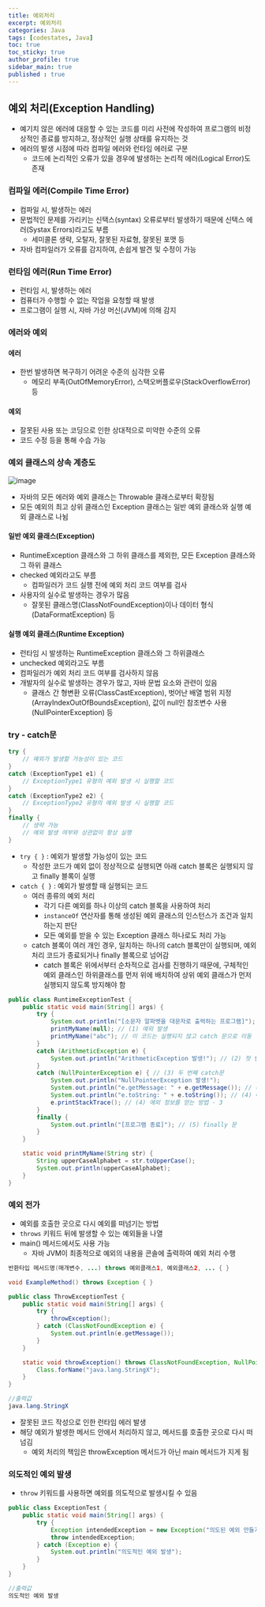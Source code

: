 ```yaml
---
title: 예외처리
excerpt: 예외처리
categories: Java
tags: [codestates, Java]
toc: true
toc_sticky: true
author_profile: true
sidebar_main: true
published : true
---
```

## 예외 처리(Exception Handling)
- 예기치 않은 에러에 대응할 수 있는 코드를 미리 사전에 작성하여 프로그램의 비정상적인 종료를 방지하고, 정상적인 실행 상태를 유지하는 것
- 에러의 발생 시점에 따라 컴파일 에러와 런타임 에러로 구분
  - 코드에 논리적인 오류가 있을 경우에 발생하는 논리적 에러(Logical Error)도 존재

### 컴파일 에러(Compile Time Error)
- 컴파일 시, 발생하는 에러
- 문법적인 문제를 가리키는 신택스(syntax) 오류로부터 발생하기 때문에 신택스 에러(Systax Errors)라고도 부름
  - 세미콜론 생략, 오탈자, 잘못된 자료형, 잘못된 포맷 등 
- 자바 컴파일러가 오류를 감지하여, 손쉽게 발견 및 수정이 가능

### 런타임 에러(Run Time Error)
- 런타임 시, 발생하는 에러
- 컴퓨터가 수행할 수 없는 작업을 요청할 때 발생
- 프로그램이 실행 시, 자바 가상 머신(JVM)에 의해 감지

### 에러와 예외

#### 에러
- 한번 발생하면 복구하기 어려운 수준의 심각한 오류
  - 메모리 부족(OutOfMemoryError), 스택오버플로우(StackOverflowError) 등

#### 예외
- 잘못된 사용 또는 코딩으로 인한 상대적으로 미약한 수준의 오류
- 코드 수정 등을 통해 수습 가능

### 예외 클래스의 상속 계층도
![image](https://github.com/JSooCha/JSooCha.github.io/assets/90169862/3adf1205-2b21-40ba-a821-4ea72bb7b93c)
- 자바의 모든 에러와 예외 클래스는 Throwable 클래스로부터 확장됨
- 모든 예외의 최고 상위 클래스인 Exception 클래스는 일반 예외 클래스와 실행 예외 클래스로 나뉨

#### 일반 예외 클래스(Exception)
- RuntimeException 클래스와 그 하위 클래스를 제외한, 모든 Exception 클래스와 그 하위 클래스
- checked 예외라고도 부름
  - 컴파일러가 코드 실행 전에 예외 처리 코드 여부를 검사
- 사용자의 실수로 발생하는 경우가 많음
  - 잘못된 클래스명(ClassNotFoundException)이나 데이터 형식(DataFormatException) 등

#### 실행 예외 클래스(Runtime Exception)
- 런타임 시 발생하는 RuntimeException 클래스와 그 하위클래스
-  unchecked 예외라고도 부름
  - 컴파일러가 예외 처리 코드 여부를 검사하지 않음
- 개발자의 실수로 발생하는 경우가 많고, 자바 문법 요소와 관련이 있음
  - 클래스 간 형변환 오류(ClassCastException), 벗어난 배열 범위 지정(ArrayIndexOutOfBoundsException), 값이 null인 참조변수 사용(NullPointerException) 등 

### try - catch문
```java
try {
    // 예외가 발생할 가능성이 있는 코드
} 
catch (ExceptionType1 e1) {
    // ExceptionType1 유형의 예외 발생 시 실행할 코드
} 
catch (ExceptionType2 e2) {
    // ExceptionType2 유형의 예외 발생 시 실행할 코드
} 
finally {
    // 생략 가능
    // 예외 발생 여부와 상관없이 항상 실행
}
```
- ```try { }``` : 예외가 발생할 가능성이 있는 코드
  - 작성한 코드가 예외 없이 정상적으로 실행되면 아래 catch 블록은 실행되지 않고 finally 블록이 실행
- ```catch { }``` : 예외가 발생할 때 실행되는 코드
  - 여러 종류의 예외 처리
    - 각기 다른 예외를 하나 이상의 catch 블록을 사용하여 처리
    - ```instanceOf``` 연산자를 통해 생성된 예외 클래스의 인스턴스가 조건과 일치하는지 판단
    - 모든 예외를 받을 수 있는 Exception 클래스 하나로도 처리 가능
  - catch 블록이 여러 개인 경우, 일치하는 하나의 catch 블록만이 실행되며, 예외처리 코드가 종료되거나 finally 블록으로 넘어감
    - catch 블록은 위에서부터 순차적으로 검사를 진행하기 때문에, 구체적인 예외 클래스인 하위클래스를 먼저 위에 배치하여 상위 예외 클래스가 먼저 실행되지 않도록 방지해야 함

```java
public class RuntimeExceptionTest {
    public static void main(String[] args) {
        try {
            System.out.println("[소문자 알파벳을 대문자로 출력하는 프로그램]");
            printMyName(null); // (1) 예외 발생
            printMyName("abc"); // 이 코드는 실행되지 않고 catch 문으로 이동
        } 
        catch (ArithmeticException e) {
            System.out.println("ArithmeticException 발생!"); // (2) 첫 번째 catch문
        } 
        catch (NullPointerException e) { // (3) 두 번째 catch문
            System.out.println("NullPointerException 발생!"); 
            System.out.println("e.getMessage: " + e.getMessage()); // (4) 예외 정보를 얻는 방법 - 1
            System.out.println("e.toString: " + e.toString()); // (4) 예외 정보를 얻는 방법 - 2
            e.printStackTrace(); // (4) 예외 정보를 얻는 방법 - 3
        } 
        finally {
            System.out.println("[프로그램 종료]"); // (5) finally 문
        }
    }

    static void printMyName(String str) {
        String upperCaseAlphabet = str.toUpperCase();
        System.out.println(upperCaseAlphabet);
    }
}
```


### 예외 전가
- 예외를 호출한 곳으로 다시 예외를 떠넘기는 방법
- ```throws``` 키워드 뒤에 발생할 수 있는 예외들을 나열
- main() 메서드에서도 사용 가능
  - 자바 JVM이 최종적으로 예외의 내용을 콘솔에 출력하여 예외 처리 수행

```java
반환타입 메서드명(매개변수, ...) throws 예외클래스1, 예외클래스2, ... { }

void ExampleMethod() throws Exception { }
```

```java
public class ThrowExceptionTest {
    public static void main(String[] args) {
        try {
            throwException();
        } catch (ClassNotFoundException e) {
            System.out.println(e.getMessage());
        }
    }

    static void throwException() throws ClassNotFoundException, NullPointerException {
        Class.forName("java.lang.StringX");
    }
}

//출력값
java.lang.StringX
```
- 잘못된 코드 작성으로 인한 런타임 에러 발생
- 해당 예외가 발생한 메서드 안에서 처리하지 않고, 메서드를 호출한 곳으로 다시 떠넘김
  - 예외 처리의 책임은 throwException 메서드가 아닌 main 메서드가 지게 됨

### 의도적인 예외 발생
- ```throw``` 키워드를 사용하면 예외를 의도적으로 발생시킬 수 있음

```java
public class ExceptionTest {
    public static void main(String[] args) {
        try {
            Exception intendedException = new Exception("의도된 예외 만들기");
            throw intendedException;
        } catch (Exception e) {
            System.out.println("의도적인 예외 발생");
        }
    }
}

//출력값
의도적인 예외 발생
```
